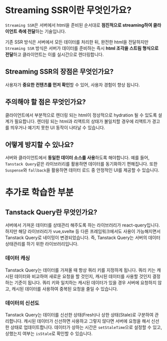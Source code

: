 # Streaming SSR이란 무엇인가요?

`Streaming SSR`은 서버에서 html을 준비된 순서대로 **점진적으로 streaming하여 클라이언트 측에 전달**하는 기술입니다.

기존 SSR 방식은 서버에서 모든 데이터를 처리한 뒤, 완전한 html을 전달하지만 `Streaming SSR` 방식은 서버가 데이터를 준비하는 즉시 **html 조각을 스트림 형식으로 전달**하고 클라이언트는 이를 실시간으로 렌더링합니다.

## Streaming SSR의 장점은 무엇인가요?

사용자가 **중요한 컨텐츠를 먼저 확인**할 수 있어, 사용자 경험이 향상 됩니다.

## 주의해야 할 점은 무엇인가요?

클라이언트에서 부분적으로 렌더링 되는 html이 정상적으로 hydration 될 수 있도록 설계가 필요합니다. 렌더링 되는 html과 리액트의 상태가 불일치할 경우에 리액트가 경고를 띄우거나 예기치 못한 UI 동작이 나타날 수 있습니다.

## 어떻게 방지할 수 있나요?

서버와 클라이언트에서 **동일한 데이터 소스를 사용**하도록 해야합니다. 예를 들어, `Tanstack Query`같은 라이브러리를 활용하면 데이터를 동기화하기 편해집니다. 또한 `Suspense`와 `fallback`을 활용하면 데이터 로드 중 안정적인 UI를 제공할 수 있습니다.

# 추가로 학습한 부분

## Tanstack Query란 무엇인가요?

서버에서 가져온 데이터를 상태관리 해주도록 하는 라이브러리가 react-query입니다. 하지만 해당 라이브러리가 vue,svelte 등 다른 프레임워크에서도 사용이 가능해지면서 Tanstack Query로 네이밍이 변경되었습니다. 즉, Tanstack Query는 서버의 데이터 상태관리를 하기 위한 라이브러리입니다.

### 데이터 캐싱

Tanstack Query는 데이터를 가져올 때 항상 쿼리 키를 지정하게 됩니다. 쿼리 키는 캐시된 데이터와 비교하여 새로운 요청을 할 것인지, 캐시된 데이터를 사용할 것인지 결정하는 기준이 됩니다. 쿼리 키와 일치하는 캐시된 데이터가 있을 경우 서버에 요청하지 않고, 캐시된 데이터를 사용하여 중복된 요청을 줄일 수 있습니다.

### 데이터의 신선도

Tanstack Query는 데이터를 신선한 상태(Fresh)나 상한 상태(Stale)로 구분하여 관리합니다. 캐시된 데이터가 신선하면 사용하고 그렇지 않다면 서버에 요청을 해서 신선한 상태로 업데이트합니다. 데이터가 상하는 시간은 `setStaleTime`으로 설정할 수 있고, 상했는지 여부는 `isStale`로 확인할 수 있습니다.
